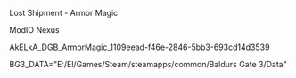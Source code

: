 Lost Shipment - Armor Magic

ModIO
Nexus

AkELkA_DGB_ArmorMagic_1109eead-f46e-2846-5bb3-693cd14d3539

BG3_DATA="E:/El/Games/Steam/steamapps/common/Baldurs Gate 3/Data"
